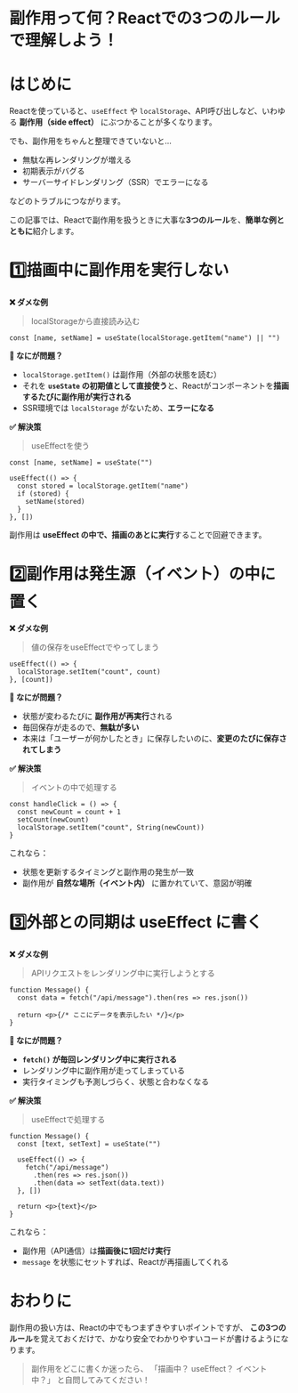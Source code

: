 # 副作用って何？Reactでの3つのルールで理解しよう！

# はじめに

Reactを使っていると、`useEffect` や `localStorage`、API呼び出しなど、いわゆる **副作用（side effect）** にぶつかることが多くなります。

でも、副作用をちゃんと整理できていないと…

* 無駄な再レンダリングが増える
* 初期表示がバグる
* サーバーサイドレンダリング（SSR）でエラーになる

などのトラブルにつながります。

この記事では、Reactで副作用を扱うときに大事な**3つのルール**を、**簡単な例とともに**紹介します。

# 1️⃣描画中に副作用を実行しない

**❌ ダメな例**
> localStorageから直接読み込む
```tsx
const [name, setName] = useState(localStorage.getItem("name") || "")
```

**🧨 なにが問題？**

* `localStorage.getItem()` は副作用（外部の状態を読む）
* それを **`useState` の初期値として直接使う**と、Reactがコンポーネントを**描画するたびに副作用が実行される**
* SSR環境では `localStorage` がないため、**エラーになる**

**✅ 解決策**
> useEffectを使う

```tsx
const [name, setName] = useState("")

useEffect(() => {
  const stored = localStorage.getItem("name")
  if (stored) {
    setName(stored)
  }
}, [])
```

副作用は **useEffect の中で、描画のあとに実行**することで回避できます。

# 2️⃣副作用は発生源（イベント）の中に置く

**❌ ダメな例**
> 値の保存をuseEffectでやってしまう

```tsx
useEffect(() => {
  localStorage.setItem("count", count)
}, [count])
```

**🧨 なにが問題？**

* 状態が変わるたびに **副作用が再実行**される
* 毎回保存が走るので、**無駄が多い**
* 本来は「ユーザーが何かしたとき」に保存したいのに、**変更のたびに保存されてしまう**

**✅ 解決策**
> イベントの中で処理する

```tsx
const handleClick = () => {
  const newCount = count + 1
  setCount(newCount)
  localStorage.setItem("count", String(newCount))
}
```

これなら：

* 状態を更新するタイミングと副作用の発生が一致
* 副作用が **自然な場所（イベント内）** に置かれていて、意図が明確

# 3️⃣外部との同期は useEffect に書く

**❌ ダメな例**
> APIリクエストをレンダリング中に実行しようとする

```tsx
function Message() {
  const data = fetch("/api/message").then(res => res.json())

  return <p>{/* ここにデータを表示したい */}</p>
}
```

**🧨 なにが問題？**

* **`fetch()` が毎回レンダリング中に実行される**
* レンダリング中に副作用が走ってしまっている
* 実行タイミングも予測しづらく、状態と合わなくなる

**✅ 解決策**
> useEffectで処理する

```tsx
function Message() {
  const [text, setText] = useState("")

  useEffect(() => {
    fetch("/api/message")
      .then(res => res.json())
      .then(data => setText(data.text))
  }, [])

  return <p>{text}</p>
}
```

これなら：

* 副作用（API通信）は**描画後に1回だけ実行**
* `message` を状態にセットすれば、Reactが再描画してくれる

# おわりに

副作用の扱い方は、Reactの中でもつまずきやすいポイントですが、
**この3つのルール**を覚えておくだけで、かなり安全でわかりやすいコードが書けるようになります。

> 副作用をどこに書くか迷ったら、
> 「描画中？ useEffect？ イベント中？」
> と自問してみてください！
